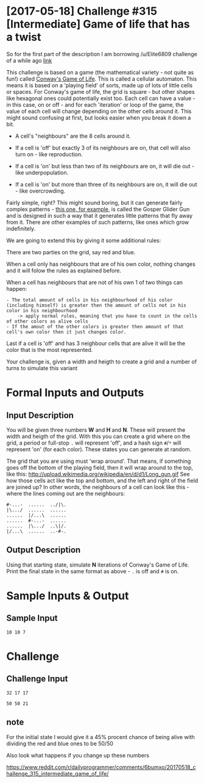 # [2017-05-18] Challenge #315 [Intermediate] Game of life that has a twist

So for the first part of the description I am borrowing /u/Elite6809 challenge of a while ago [link](https://www.reddit.com/r/dailyprogrammer/comments/271xyp/622014_challenge_165_easy_ascii_game_of_life/)

This challenge is based on a game (the mathematical variety - not quite as fun!) called [Conway's Game of Life](http://en.wikipedia.org/wiki/Conway%27s_Game_of_Life). This is called a cellular automaton. This means it is based on a 'playing field' of sorts, made up of lots of little cells or spaces. For Conway's game of life, the grid is square - but other shapes like hexagonal ones could potentially exist too. Each cell can have a value - in this case, on or off - and for each 'iteration' or loop of the game, the value of each cell will change depending on the other cells around it. This might sound confusing at first, but looks easier when you break it down a bit.

* A cell's "neighbours" are the 8 cells around it.

* If a cell is 'off' but exactly 3 of its neighbours are on, that cell will also turn on - like reproduction.

* If a cell is 'on' but less than two of its neighbours are on, it will die out - like underpopulation.

* If a cell is 'on' but more than three of its neighbours are on, it will die out - like overcrowding.

Fairly simple, right? This might sound boring, but it can generate fairly complex patterns - [this one, for example](http://upload.wikimedia.org/wikipedia/commons/e/e5/Gospers_glider_gun.gif), is called the Gosper Glider Gun and is designed in such a way that it generates little patterns that fly away from it. There are other examples of such patterns, like ones which grow indefinitely.

We are going to extend this by giving it some additional rules:

There are two parties on the grid, say red and blue.

When a cell only has neighbours that are of his own color, nothing changes and it will folow the rules as explained before.

When a cell has neighbours that are not of his own 1 of two things can happen:

    - The total amount of cells in his neighbourhood of his color (including himself) is greater then the amount of cells not in his color in his neighbourhood 
        -> apply normal rules, meaning that you have to count in the cells of other colors as alive cells
    - If the amout of the other colors is greater then amount of that cell's own color then it just changes color.

Last if a cell is 'off' and has 3 neighbour cells that are alive it will be the color that is the most represented. 

Your challenge is, given a width and heigth to create a grid and a number of turns to simulate this variant

# Formal Inputs and Outputs

## Input Description

You will be given three numbers **W** and **H** and **N**. These will present the width and heigth of the grid. With this you can create a grid where on the grid, a period or full-stop `.` will represent 'off', and a hash sign `#`/`*` will represent 'on' (for each color). 
These states you can generate at random.

The grid that you are using must 'wrap around'. That means, if something goes off the bottom of the playing field, then it will wrap around to the top, like this: http://upload.wikimedia.org/wikipedia/en/d/d1/Long_gun.gif See how those cells act like the top and bottom, and the left and right of the field are joined up? In other words, the neighbours of a cell can look like this - where the lines coming out are the neighbours:

    #-...-  ......  ../|\.
    |\.../  ......  ......
    ......  |/...\  ......
    ......  #-...-  ......
    ......  |\.../  ..\|/.
    |/...\  ......  ..-#-.

    
## Output Description

Using that starting state, simulate **N** iterations of Conway's Game of Life. Print the final state in the same format as above - `.` is off and `#` is on.

# Sample Inputs & Output

## Sample Input

    10 10 7
    
# Challenge

## Challenge Input

    32 17 17
    
    50 50 21


## note

For the initial state I would give it a 45% procent chance of being alive with dividing the red and blue ones to be 50/50

Also look what happens if you change up these numbers

https://www.reddit.com/r/dailyprogrammer/comments/6bumxo/20170518_challenge_315_intermediate_game_of_life/
